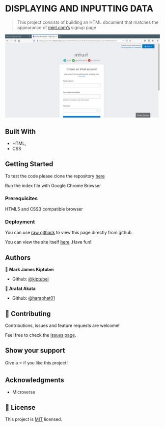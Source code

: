 # DISPLAYING AND INPUTTING DATA

> This project consists of building an HTML document that matches the appearance of [mint.com’s](https://accounts.intuit.com/signup.html?offering_id=Intuit.ifs.mint&namespace_id=50000026&redirect_url=https%3A%2F%2Fmint.intuit.com%2Foverview.event%3Ftask%3DS) signup page

![screenshot](./mint_screenshot.png)

## Built With

- HTML,
- CSS

## Getting Started

To test the code please clone the repository [here](https://github.com/haraphat01/mint-clone)

Run the index file with Google Chrome Browser

### Prerequisites

HTML5 and CSS3 compatible browser

### Deployment

You can use [raw githack](https://raw.githack.com/) to view this page directly from github.

You can view the site itself [here](https://rawcdn.githack.com/haraphat01/mint-clone/b4fff9a7edd6903fce0201c93459d68c2d3e4a4c/index.html) .Have fun!

## Authors

👤 **Mark James Kiptubei**

- Github: [@kiptubei](https://github.com/kiptubei)

👤 **Arafat Akata**

- Github: [@haraphat01](https://github.com/haraphat01)

## 🤝 Contributing

Contributions, issues and feature requests are welcome!

Feel free to check the [issues page](issues/).

## Show your support

Give a ⭐️ if you like this project!

## Acknowledgments

- Microverse

## 📝 License

This project is [MIT](lic.url) licensed.
